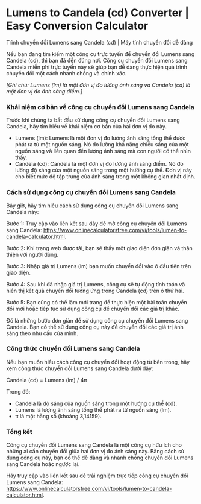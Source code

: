 Lumens to Candela (cd) Converter | Easy Conversion Calculator
=============================================================

Trình chuyển đổi Lumens sang Candela (cd) | Máy tính chuyển đổi dễ dàng

Nếu bạn đang tìm kiếm một công cụ trực tuyến để chuyển đổi Lumens sang Candela (cd), thì bạn đã đến đúng nơi. Công cụ chuyển đổi Lumens sang Candela miễn phí trực tuyến này sẽ giúp bạn dễ dàng thực hiện quá trình chuyển đổi một cách nhanh chóng và chính xác.

*\[Ghi chú: Lumens (lm) là một đơn vị đo lường ánh sáng và Candela (cd) là một đơn vị đo ánh sáng điểm.\]*

### Khái niệm cơ bản về công cụ chuyển đổi Lumens sang Candela

Trước khi chúng ta bắt đầu sử dụng công cụ chuyển đổi Lumens sang Candela, hãy tìm hiểu về khái niệm cơ bản của hai đơn vị đo này.

- Lumens (lm): Lumens là một đơn vị đo lường ánh sáng tổng thể được phát ra từ một nguồn sáng. Nó đo lường khả năng chiếu sáng của một nguồn sáng và liên quan đến lượng ánh sáng mà con người có thể nhìn thấy.
- Candela (cd): Candela là một đơn vị đo lường ánh sáng điểm. Nó đo lường độ sáng của một nguồn sáng trong một hướng cụ thể. Đơn vị này cho biết mức độ tập trung của ánh sáng trong một không gian nhất định.

### Cách sử dụng công cụ chuyển đổi Lumens sang Candela

Bây giờ, hãy tìm hiểu cách sử dụng công cụ chuyển đổi Lumens sang Candela này:

Bước 1: Truy cập vào liên kết sau đây để mở công cụ chuyển đổi Lumens sang Candela: <https://www.onlinecalculatorsfree.com/vi/tools/lumen-to-candela-calculator.html>.

Bước 2: Khi trang web được tải, bạn sẽ thấy một giao diện đơn giản và thân thiện với người dùng.

Bước 3: Nhập giá trị Lumens (lm) bạn muốn chuyển đổi vào ô đầu tiên trên giao diện.

Bước 4: Sau khi đã nhập giá trị Lumens, công cụ sẽ tự động tính toán và hiển thị kết quả chuyển đổi tương ứng trong Candela (cd) trên ô thứ hai.

Bước 5: Bạn cũng có thể làm mới trang để thực hiện một bài toán chuyển đổi mới hoặc tiếp tục sử dụng công cụ để chuyển đổi các giá trị khác.

Đó là những bước đơn giản để sử dụng công cụ chuyển đổi Lumens sang Candela. Bạn có thể sử dụng công cụ này để chuyển đổi các giá trị ánh sáng theo nhu cầu của mình.

### Công thức chuyển đổi Lumens sang Candela

Nếu bạn muốn hiểu cách công cụ chuyển đổi hoạt động từ bên trong, hãy xem công thức chuyển đổi Lumens sang Candela dưới đây:

Candela (cd) = Lumens (lm) / 4π

Trong đó:

- Candela là độ sáng của nguồn sáng trong một hướng cụ thể (cd).
- Lumens là lượng ánh sáng tổng thể phát ra từ nguồn sáng (lm).
- π là một hằng số (khoảng 3,14159).

### Tổng kết

Công cụ chuyển đổi Lumens sang Candela là một công cụ hữu ích cho những ai cần chuyển đổi giữa hai đơn vị đo ánh sáng này. Bằng cách sử dụng công cụ này, bạn có thể dễ dàng và nhanh chóng chuyển đổi Lumens sang Candela hoặc ngược lại.

Hãy truy cập vào liên kết sau để trải nghiệm trực tiếp công cụ chuyển đổi Lumens sang Candela: <https://www.onlinecalculatorsfree.com/vi/tools/lumen-to-candela-calculator.html>.